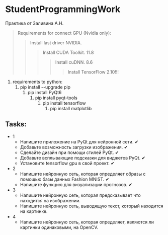 # StudentProgrammingWork
Практика от Заливина А.Н.
> Requirements for connect GPU (Nvidia only):
> > Install last driver NVIDIA.
> > > Install CUDA Toolkit. 11.8
> > > > Install cuDNN. 8.6
> > > > > Install TensorFlow 2.10!!!


1. requirements to python:
    1. pip install --upgrade pip
        1. pip install PyQt6
            1. pip install pyqt-tools
                1. pip install tensorflow
                    1. pip install matplotlib

## Tasks:
- 1
    - Напишите приложение на PyQt для нейронной сети. ✔ 
    - Добавьте возможность загрузки изображения. ✔ 
    - Сделайте дизайн при помощи стилей PyQt. ✔  
    - Добавьте всплывающие подсказки для виджетов PyQt.  ✔  
    - Установите tensorflow gpu в свой проект.  ✔ 
- 2
    - Напишите нейронную сеть, которая определяет образы с помощью базы данных Fashion MNIST.  ✔ 
    - Напишите функцию для визуализации прогнозов. ✔
- 3
    - Напишите нейронную сеть, которая предсказывает что находится на изображении.
    - Напишите нейронную сеть, выводящую текст, который находится на картинке.
- 4
    - Напишите нейронную сеть, которая определяет, являются ли картинки одинаковыми, на OpenCV. 
